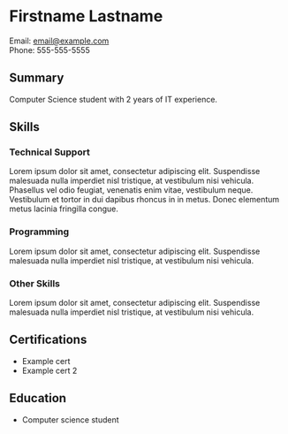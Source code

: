 # Firstname Lastname

Email: email@example.com  
Phone: 555-555-5555

## Summary

Computer Science student with 2 years of IT experience.

## Skills

### Technical Support

Lorem ipsum dolor sit amet, consectetur adipiscing elit. Suspendisse malesuada nulla imperdiet nisl tristique, at vestibulum nisi vehicula. Phasellus vel odio feugiat, venenatis enim vitae, vestibulum neque. Vestibulum et tortor in dui dapibus rhoncus in in metus. Donec elementum metus lacinia fringilla congue.

### Programming

Lorem ipsum dolor sit amet, consectetur adipiscing elit. Suspendisse malesuada nulla imperdiet nisl tristique, at vestibulum nisi vehicula.

### Other Skills

Lorem ipsum dolor sit amet, consectetur adipiscing elit. Suspendisse malesuada nulla imperdiet nisl tristique, at vestibulum nisi vehicula.

## Certifications


* Example cert
* Example cert 2

## Education

* Computer science student
